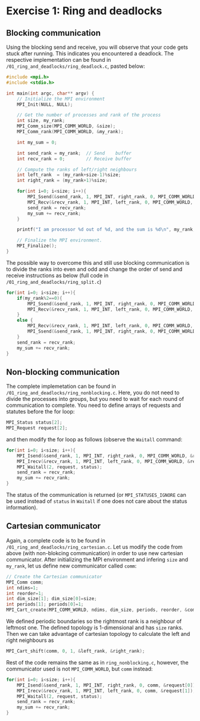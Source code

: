 # Exercise 1: Ring and deadlocks

## Blocking communication

Using the blocking send and receive, you will observe that your code gets stuck after running. This indicates you encountered a deadlock. The respective implementation can be found in `/01_ring_and_deadlocks/ring_deadlock.c`, pasted below:

```C
#include <mpi.h>
#include <stdio.h>

int main(int argc, char** argv) {
    // Initialize the MPI environment
    MPI_Init(NULL, NULL);

    // Get the number of processes and rank of the process
    int size, my_rank;
    MPI_Comm_size(MPI_COMM_WORLD, &size);
    MPI_Comm_rank(MPI_COMM_WORLD, &my_rank);

    int my_sum = 0;

    int send_rank = my_rank;  // Send    buffer
    int recv_rank = 0;        // Receive buffer

    // Compute the ranks of left/right neighbours 
    int left_rank  = (my_rank+size-1)%size;
    int right_rank = (my_rank+1)%size;

    for(int i=0; i<size; i++){
        MPI_Ssend(&send_rank, 1, MPI_INT, right_rank, 0, MPI_COMM_WORLD);
        MPI_Recv(&recv_rank, 1, MPI_INT, left_rank, 0, MPI_COMM_WORLD, MPI_STATUS_IGNORE);
        send_rank = recv_rank;
        my_sum += recv_rank;       
    }

    printf("I am processor %d out of %d, and the sum is %d\n", my_rank, size, my_sum);

    // Finalize the MPI environment.
    MPI_Finalize();
}
```

The possible way to overcome this and still use blocking communication is to divide the ranks into even and odd and change the order of send and receive instructions as below (full code in `/01_ring_and_deadlocks/ring_split.c`)

```C
for(int i=0; i<size; i++){
    if(my_rank%2==0){
        MPI_Ssend(&send_rank, 1, MPI_INT, right_rank, 0, MPI_COMM_WORLD);
        MPI_Recv(&recv_rank, 1, MPI_INT, left_rank, 0, MPI_COMM_WORLD, MPI_STATUS_IGNORE);
    }
    else {
        MPI_Recv(&recv_rank, 1, MPI_INT, left_rank, 0, MPI_COMM_WORLD, MPI_STATUS_IGNORE);    
        MPI_Ssend(&send_rank, 1, MPI_INT, right_rank, 0, MPI_COMM_WORLD);        
    }
    send_rank = recv_rank;
    my_sum += recv_rank;       
}
```

## Non-blocking communication

The complete implemetation can be found in `/01_ring_and_deadlocks/ring_nonblocking.c`. Here, you do not need to divide the processes into groups, but you need to wait for each round of communication to complete. You need to define arrays of requests and statutes before the for loop:

```C
MPI_Status status[2];
MPI_Request request[2];
```

and then modify the for loop as follows (observe the `Waitall` command:

```C
for(int i=0; i<size; i++){
    MPI_Isend(&send_rank, 1, MPI_INT, right_rank, 0, MPI_COMM_WORLD, &request[0]);       
    MPI_Irecv(&recv_rank, 1, MPI_INT, left_rank, 0, MPI_COMM_WORLD, &request[1]);
    MPI_Waitall(2, request, status); 
    send_rank = recv_rank;
    my_sum += recv_rank;
}
```
The status of the communication is returned (or `MPI_STATUSES_IGNORE` can be used instead of `status` in `Waitall` if one does not care about the status information).

## Cartesian communicator

Again, a complete code is to be found in `/01_ring_and_deadlocks/ring_cartesian.c`. Let us modify the code from above (with non-blokcing communication) in order to use new cartesian communicator. After initializing the MPI environment and infering `size` and `my_rank`, let us define new communicator called `comm`:

```C
// Create the Cartesian communicator
MPI_Comm comm;
int ndims=1;
int reorder=1;
int dim_size[1]; dim_size[0]=size;
int periods[1]; periods[0]=1;
MPI_Cart_create(MPI_COMM_WORLD, ndims, dim_size, periods, reorder, &comm);
```

We defined periodic boundaries so the rightmost rank is a neighbour of leftmost one. The defined topology is 1-dimensional and has `size` ranks. Then we can take advantage of cartesian topology to calculate the left and right neighbours as 

```C
MPI_Cart_shift(comm, 0, 1, &left_rank, &right_rank);
```
Rest of the code remains the same as in `ring_nonblocking.c`, however, the communicator used is not `MPI_COMM_WORLD`, but `comm` instead:

```C
for(int i=0; i<size; i++){
    MPI_Isend(&send_rank, 1, MPI_INT, right_rank, 0, comm, &request[0]);       
    MPI_Irecv(&recv_rank, 1, MPI_INT, left_rank, 0, comm, &request[1]);
    MPI_Waitall(2, request, status); 
    send_rank = recv_rank;
    my_sum += recv_rank;
}
```
